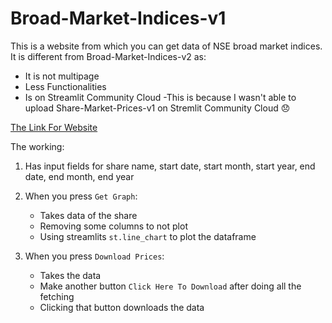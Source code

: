 # Broad-Market-Indices-v1
This is a website from which you can get data of NSE broad market indices. It is different from Broad-Market-Indices-v2 as:
- It is not multipage
- Less Functionalities
- Is on Streamlit Community Cloud
  -This is because I wasn't able to upload Share-Market-Prices-v1 on Stremlit Community Cloud :disappointed:

[The Link For Website](https://broad-market-indices.streamlit.app/)

The working:
1. Has input fields for share name, start date, start month, start year, end date, end month, end year

2. When you press `Get Graph`:
   - Takes data of the share
   - Removing some columns to not plot
   - Using streamlits `st.line_chart` to plot the dataframe

3. When you press `Download Prices`:
   - Takes the data
   - Make another button `Click Here To Download` after doing all the fetching
   - Clicking that button downloads the data
